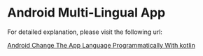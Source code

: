 # Android Multi-Lingual App

For detailed explanation, please visit the following url:

[Android Change The App Language Programmatically With kotlin](https://medium.com/@wojciech_jeziorski/android-change-the-app-language-programmatically-with-kotlin-7687b095788c)



